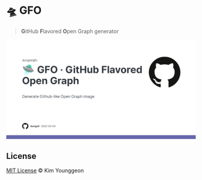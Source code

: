 # 🛸 GFO
>  **G**itHub **F**lavored **O**pen Graph generator

![Sample image](./public/og-image.png)

## License
[MIT License](./LICENSE) &copy; Kim Younggeon
